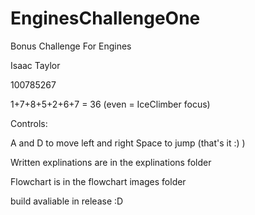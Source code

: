 # EnginesChallengeOne
Bonus Challenge For Engines

Isaac Taylor

100785267

1+7+8+5+2+6+7 = 36 (even = IceClimber focus)

Controls:

A and D to move left and right
Space to jump
(that's it :) )

Written explinations are in the explinations folder

Flowchart is in the flowchart images folder

build avaliable in release :D
